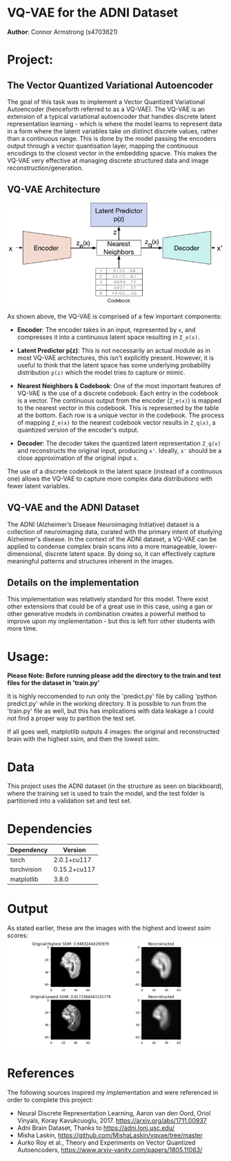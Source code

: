 # VQ-VAE for the ADNI Dataset

**Author**: Connor Armstrong (s4703621)


# Project:

## The Vector Quantized Variational Autoencoder
The goal of this task was to implement a Vector Quantized Variational Autoencoder (henceforth referred to as a VQ-VAE). The VQ-VAE is an extension of a typical variational autoencoder that handles discrete latent representation learning - which is where the model learns to represent data in a form where the latent variables take on distinct discrete values, rather than a continuous range. This is done by the model passing the encoders output through a vector quantisation layer, mapping the continuous encodings to the closest vector in the embedding spacve. This makes the VQ-VAE very effective at managing discrete structured data and image reconstruction/generation.


## VQ-VAE Architecture
![VQ-VAE Structure](./vqvae_structure.jpg)

As shown above, the VQ-VAE is comprised of a few important components:

- **Encoder**: 
  The encoder takes in an input, represented by `x`, and compresses it into a continuous latent space resulting in `Z_e(x)`.

- **Latent Predictor p(z)**: 
  This is not necessarily an actual module as in most VQ-VAE architectures, this isn't explicitly present. However, it is useful to think that the latent space has some underlying probability distribution `p(z)` which the model tries to capture or mimic.

- **Nearest Neighbors & Codebook**: 
  One of the most important features of VQ-VAE is the use of a discrete codebook. Each entry in the codebook is a vector. The continuous output from the encoder (`Z_e(x)`) is mapped to the nearest vector in this codebook. This is represented by the table at the bottom. Each row is a unique vector in the codebook. The process of mapping `Z_e(x)` to the nearest codebook vector results in `Z_q(x)`, a quantized version of the encoder's output.

- **Decoder**: 
  The decoder takes the quantized latent representation `Z_q(x)` and reconstructs the original input, producing `x'`. Ideally, `x'` should be a close approximation of the original input `x`.

The use of a discrete codebook in the latent space (instead of a continuous one) allows the VQ-VAE to capture more complex data distributions with fewer latent variables. 



## VQ-VAE and the ADNI Dataset
The ADNI (Alzheimer’s Disease Neuroimaging Initiative) dataset is a collection of neuroimaging data, curated with the primary intent of studying Alzheimer's disease. In the context of the ADNI dataset, a VQ-VAE can be applied to condense complex brain scans into a more manageable, lower-dimensional, discrete latent space. By doing so, it can effectively capture meaningful patterns and structures inherent in the images.


## Details on the implementation
This implementation was relatively standard for this model. There exist other extensions that could be of a great use in this case, using a gan or other generative models in combination creates a powerful method to improve upon my implementation - but this is left forr other students with more time. 

# Usage:
**Please Note: Before running please add the directory to the train and test files for the dataset in 'train.py'**

It is highly reccomended to run only the 'predict.py' file by calling 'python predict.py' while in the working directory. It is possible to run from the 'train.py' file as well, but this has implications with data leakage a I could not find a proper way to partition the test set.

If all goes well, matplotlib outputs 4 images: the original and reconstructed brain with the highest ssim, and then the lowest ssim. 

# Data
This project uses the ADNI dataset (in the structure as seen on blackboard), where the training set is used to train the model, and the test folder is partitioned into a validation set and test set.


# Dependencies
| Dependency  | Version     |
|-------------|-------------|
| torch       | 2.0.1+cu117  |
| torchvision | 0.15.2+cu117|
| matplotlib  | 3.8.0       |

# Output
As stated earlier, these are the images with the highest and lowest ssim scores:
![Output Image](./output.png)

# References
The following sources inspired my implementation and were referenced in order to complete this project:
* Neural Discrete Representation Learning, Aaron van den Oord, Oriol Vinyals, Koray Kavukcuoglu, 2017. https://arxiv.org/abs/1711.00937
* Adni Brain Dataset, Thanks to https://adni.loni.usc.edu/
* Misha Laskin, https://github.com/MishaLaskin/vqvae/tree/master
* Aurko Roy et al., Theory and Experiments on Vector Quantized Autoencoders, https://www.arxiv-vanity.com/papers/1805.11063/